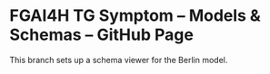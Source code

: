 # FGAI4H TG Symptom – Models & Schemas – GitHub Page

This branch sets up a schema viewer for the Berlin model.
